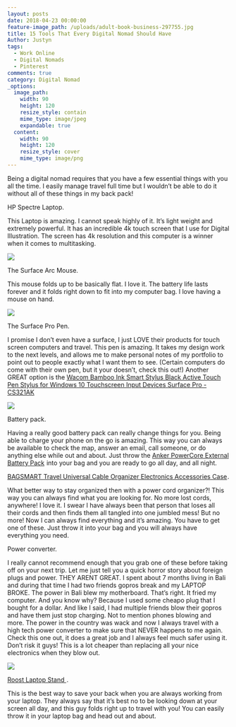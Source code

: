 ```yaml
---
layout: posts
date: 2018-04-23 00:00:00
feature-image_path: /uploads/adult-book-business-297755.jpg
title: 15 Tools That Every Digital Nomad Should Have
Author: Justyn
tags:
  - Work Online
  - Digital Nomads
  - Pinterest
comments: true
category: Digital Nomad
_options:
  image_path:
    width: 90
    height: 120
    resize_style: contain
    mime_type: image/jpeg
    expandable: true
  content:
    width: 90
    height: 120
    resize_style: cover
    mime_type: image/png
---
```


Being a digital nomad requires that you have a few essential things with you all the time. I easily manage travel full time but I wouldn’t be able to do it without all of these things in my back pack!

HP Spectre Laptop. 

This Laptop is amazing. I cannot speak highly of it. It’s light weight and extremely powerful. It has an incredible 4k touch screen that I use for Digital Illustration. The screen has 4k resolution and this computer is a winner when it comes to multitasking. 

<a target="_blank"  href="https://www.amazon.com/gp/product/B076QQRWZF/ref=as_li_tl?ie=UTF8&camp=1789&creative=9325&creativeASIN=B076QQRWZF&linkCode=as2&tag=justynjen07-20&linkId=5e37456efd9b9e13bb01c8f73e81d2d8"><img border="0" src="//ws-na.amazon-adsystem.com/widgets/q?_encoding=UTF8&MarketPlace=US&ASIN=B076QQRWZF&ServiceVersion=20070822&ID=AsinImage&WS=1&Format=_SL160_&tag=justynjen07-20" ></a><img src="//ir-na.amazon-adsystem.com/e/ir?t=justynjen07-20&l=am2&o=1&a=B076QQRWZF" width="1" height="1" border="0" alt="" style="border:none !important; margin:0px !important;" />

The Surface Arc Mouse. 

This mouse folds up to be basically flat. I love it. The battery life lasts forever and it folds right down to fit into my computer bag. I love having a mouse on hand.

<a target="_blank"  href="https://www.amazon.com/gp/product/B00FG7MZP0/ref=as_li_tl?ie=UTF8&camp=1789&creative=9325&creativeASIN=B00FG7MZP0&linkCode=as2&tag=justynjen07-20&linkId=4328e332ee86100cd780d166ba3c0085"><img border="0" src="//ws-na.amazon-adsystem.com/widgets/q?_encoding=UTF8&MarketPlace=US&ASIN=B00FG7MZP0&ServiceVersion=20070822&ID=AsinImage&WS=1&Format=_SL160_&tag=justynjen07-20" ></a><img src="//ir-na.amazon-adsystem.com/e/ir?t=justynjen07-20&l=am2&o=1&a=B00FG7MZP0" width="1" height="1" border="0" alt="" style="border:none !important; margin:0px !important;" />

The Surface Pro Pen. 

I promise I don’t even have a surface, I just LOVE their products for touch screen computers and travel. This pen is amazing. It takes my design work to the next levels, and allows me to make personal notes of my portfolio to point out to people exactly what I want them to see. (Certain computers do come with their own pen, but it your doesn’t, check this out!) Another GREAT option is the <a target="_blank" href="https://www.amazon.com/gp/product/B076VQB8DQ/ref=as_li_tl?ie=UTF8&camp=1789&creative=9325&creativeASIN=B076VQB8DQ&linkCode=as2&tag=justynjen07-20&linkId=d6ac9b298f38926af03de3c1acbb7af3">Wacom Bamboo Ink Smart Stylus Black Active Touch Pen Stylus for Windows 10 Touchscreen Input Devices Surface Pro - CS321AK</a><img src="//ir-na.amazon-adsystem.com/e/ir?t=justynjen07-20&l=am2&o=1&a=B076VQB8DQ" width="1" height="1" border="0" alt="" style="border:none !important; margin:0px !important;" />

<a target="_blank"  href="https://www.amazon.com/gp/product/B072K5TXGT/ref=as_li_tl?ie=UTF8&camp=1789&creative=9325&creativeASIN=B072K5TXGT&linkCode=as2&tag=justynjen07-20&linkId=ecb06f61ca9728dbcd8eab518c2217d7"><img border="0" src="//ws-na.amazon-adsystem.com/widgets/q?_encoding=UTF8&MarketPlace=US&ASIN=B072K5TXGT&ServiceVersion=20070822&ID=AsinImage&WS=1&Format=_SL160_&tag=justynjen07-20" ></a><img src="//ir-na.amazon-adsystem.com/e/ir?t=justynjen07-20&l=am2&o=1&a=B072K5TXGT" width="1" height="1" border="0" alt="" style="border:none !important; margin:0px !important;" />

Battery pack.

Having a really good battery pack can really change things for you. Being able to charge your phone on the go is amazing. This way you can always be available to check the map, answer an email, call someone, or do anything else while out and about. Just throw the <a target="_blank" href="https://www.amazon.com/gp/product/B00X5RV14Y/ref=as_li_tl?ie=UTF8&camp=1789&creative=9325&creativeASIN=B00X5RV14Y&linkCode=as2&tag=justynjen07-20&linkId=fbe67f8801a333f5ec3f791e343f36a9">Anker PowerCore External Battery Pack</a><img src="//ir-na.amazon-adsystem.com/e/ir?t=justynjen07-20&l=am2&o=1&a=B00X5RV14Y" width="1" height="1" border="0" alt="" style="border:none !important; margin:0px !important;" /> into your bag and you are ready to go all day, and all night. 

<a target="_blank" href="https://www.amazon.com/gp/product/B017SKRWL4/ref=as_li_tl?ie=UTF8&camp=1789&creative=9325&creativeASIN=B017SKRWL4&linkCode=as2&tag=justynjen07-20&linkId=f4ba58a30a67154500fe3fc6e466bde5">BAGSMART Travel Universal Cable Organizer Electronics Accessories Case</a><img src="//ir-na.amazon-adsystem.com/e/ir?t=justynjen07-20&l=am2&o=1&a=B017SKRWL4" width="1" height="1" border="0" alt="" style="border:none !important; margin:0px !important;" />.

What better way to stay organized then with a power cord organizer?! This way you can always find what you are looking for. No more lost cords, anywhere! I love it. I swear I have always been that person that loses all their cords and then finds them all tangled into one jumbled mess! But no more! Now I can always find everything and it’s amazing. You have to get one of these. Just throw it into your bag and you will always have everything you need. 


Power converter. 

I really cannot recommend enough that you grab one of these before taking off on your next trip. Let me just tell you a quick horror story about foreign plugs and power. THEY ARENT GREAT. I spent about 7 months living in Bali and during that time I had two friends gopros break and my LAPTOP BROKE. The power in Bali blew my motherboard. That’s right. It fried my computer. And you know why? Because I used some cheapo plug that I bought for a dollar. And like I said, I had multiple friends blow their gopros and have them just stop charging. Not to mention phones blowing and more. The power in the country was wack and now I always travel with a high tech power converter to make sure that NEVER happens to me again. Check this one out, it does a great job and I always feel much safer using it. Don’t risk it guys! This is a lot cheaper than replacing all your nice electronics when they blow out. 

<a target="_blank"  href="https://www.amazon.com/gp/product/B01E140XWA/ref=as_li_tl?ie=UTF8&camp=1789&creative=9325&creativeASIN=B01E140XWA&linkCode=as2&tag=justynjen07-20&linkId=1a291f2776b3a38ad3181324416f7ed1"><img border="0" src="//ws-na.amazon-adsystem.com/widgets/q?_encoding=UTF8&MarketPlace=US&ASIN=B01E140XWA&ServiceVersion=20070822&ID=AsinImage&WS=1&Format=_SL160_&tag=justynjen07-20" ></a><img src="//ir-na.amazon-adsystem.com/e/ir?t=justynjen07-20&l=am2&o=1&a=B01E140XWA" width="1" height="1" border="0" alt="" style="border:none !important; margin:0px !important;" />


<a target="_blank" href="https://www.amazon.com/gp/product/B01C9KG8IG/ref=as_li_tl?ie=UTF8&camp=1789&creative=9325&creativeASIN=B01C9KG8IG&linkCode=as2&tag=justynjen07-20&linkId=cf2811f73502d76c252843e988fcb71a">Roost Laptop Stand </a><img src="//ir-na.amazon-adsystem.com/e/ir?t=justynjen07-20&l=am2&o=1&a=B01C9KG8IG" width="1" height="1" border="0" alt="" style="border:none !important; margin:0px !important;" />.

This is the best way to save your back when you are always working from your laptop. They always say that it’s best no to be looking down at your screen all day, and this guy folds right up to travel with you! You can easily throw it in your laptop bag and head out and about. 





